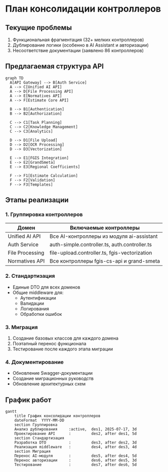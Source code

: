 # План консолидации контроллеров

## Текущие проблемы
1. Функциональная фрагментация (32+ мелких контроллеров)
2. Дублирование логики (особенно в AI Assistant и авторизации)
3. Несоответствие документации (заявлено 86 контроллеров)

## Предлагаемая структура API

```mermaid
graph TD
  A[API Gateway] --> B[Auth Service]
  A --> C[Unified AI API]
  A --> D[File Processing API]
  A --> E[Normatives API]
  A --> F[Estimate Core API]

  B --> B1[Authentication]
  B --> B2[Authorization]

  C --> C1[Task Planning]
  C --> C2[Knowledge Management]
  C --> C3[Analytics]

  D --> D1[File Upload]
  D --> D2[OCR Processing]
  D --> D3[Vectorization]

  E --> E1[FGIS Integration]
  E --> E2[GrandSmeta]
  E --> E3[Regional Coefficients]

  F --> F1[Estimate Calculation]
  F --> F2[Validation]
  F --> F3[Templates]
```

## Этапы реализации

### 1. Группировка контроллеров
| Домен              | Включаемые контроллеры                          |
|--------------------|-------------------------------------------------|
| Unified AI API     | Все AI-контроллеры из модуля ai-assistant       |
| Auth Service       | auth-simple.controller.ts, auth.controller.ts   |
| File Processing    | file-upload.controller.ts, fgis-vectorization   |
| Normatives API     | Все контроллеры fgis-cs-api и grand-smeta       |

### 2. Стандартизация
- Единые DTO для всех доменов
- Общие middleware для:
  - Аутентификации
  - Валидации
  - Логирования
  - Обработки ошибок

### 3. Миграция
1. Создание базовых классов для каждого домена
2. Поэтапный перенос функционала
3. Тестирование после каждого этапа миграции

### 4. Документирование
- Обновление Swagger-документации
- Создание миграционных руководств
- Обновление архитектурных схем

## График работ
```mermaid
gantt
    title График консолидации контроллеров
    dateFormat  YYYY-MM-DD
    section Группировка
    Анализ дублирования     :active,  des1, 2025-07-17, 3d
    Проектирование API      :         des2, after des1, 5d
    section Стандартизация
    Разработка DTO          :         des3, after des2, 3d
    Реализация middleware   :         des4, after des3, 4d
    section Миграция
    Перенос AI-модуля       :         des5, after des4, 5d
    Перенос авторизации     :         des6, after des5, 3d
    Тестирование            :         des7, after des6, 5d
